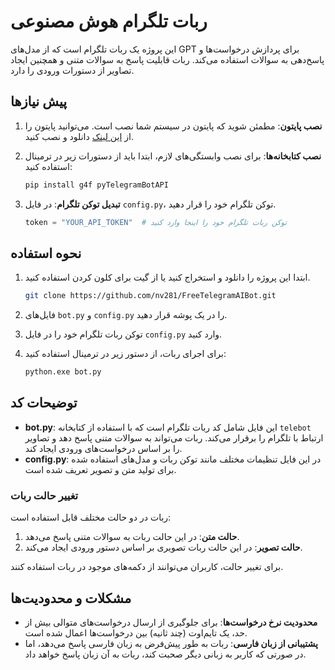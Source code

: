 # ربات تلگرام هوش مصنوعی

این پروژه یک ربات تلگرام است که از مدل‌های GPT برای پردازش درخواست‌ها و پاسخ‌دهی به سوالات استفاده می‌کند. ربات قابلیت پاسخ به سوالات متنی و همچنین ایجاد تصاویر از دستورات ورودی را دارد.

## پیش نیازها

1. **نصب پایتون**: مطمئن شوید که پایتون در سیستم شما نصب است. می‌توانید پایتون را از [این لینک](https://www.python.org/downloads/) دانلود و نصب کنید.

2. **نصب کتابخانه‌ها**: برای نصب وابستگی‌های لازم، ابتدا باید از دستورات زیر در ترمینال استفاده کنید:

    ```bash
    pip install g4f pyTelegramBotAPI
    ```

3. **تبدیل توکن تلگرام**: در فایل `config.py`، توکن تلگرام خود را قرار دهید.

    ```python
    token = "YOUR_API_TOKEN"  # توکن ربات تلگرام خود را اینجا وارد کنید
    ```

## نحوه استفاده

1. ابتدا این پروژه را دانلود و استخراج کنید یا از گیت برای کلون کردن استفاده کنید.

    ```bash
    git clone https://github.com/nv281/FreeTelegramAIBot.git
    ```

2. فایل‌های `bot.py` و `config.py` را در یک پوشه قرار دهید.

3. توکن ربات تلگرام خود را در فایل `config.py` وارد کنید.

4. برای اجرای ربات، از دستور زیر در ترمینال استفاده کنید:

    ```bash
    python.exe bot.py
    ```

## توضیحات کد

- **bot.py**: این فایل شامل کد ربات تلگرام است که با استفاده از کتابخانه `telebot` ارتباط با تلگرام را برقرار می‌کند. ربات می‌تواند به سوالات متنی پاسخ دهد و تصاویر را بر اساس درخواست‌های ورودی ایجاد کند.
- **config.py**: در این فایل تنظیمات مختلف مانند توکن ربات و مدل‌های استفاده شده برای تولید متن و تصویر تعریف شده است.

### تغییر حالت ربات

ربات در دو حالت مختلف قابل استفاده است:
1. **حالت متن**: در این حالت ربات به سوالات متنی پاسخ می‌دهد.
2. **حالت تصویر**: در این حالت ربات تصویری بر اساس دستور ورودی ایجاد می‌کند.

برای تغییر حالت، کاربران می‌توانند از دکمه‌های موجود در ربات استفاده کنند.

## مشکلات و محدودیت‌ها

- **محدودیت نرخ درخواست‌ها**: برای جلوگیری از ارسال درخواست‌های متوالی بیش از حد، یک تایم‌اوت (چند ثانیه) بین درخواست‌ها اعمال شده است.
- **پشتیبانی از زبان فارسی**: ربات به طور پیش‌فرض به زبان فارسی پاسخ می‌دهد، اما در صورتی که کاربر به زبانی دیگر صحبت کند، ربات به آن زبان پاسخ خواهد داد.
